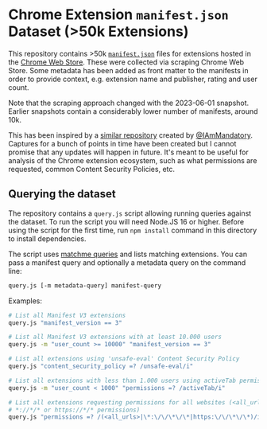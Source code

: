 # Chrome Extension `manifest.json` Dataset (>50k Extensions)

This repository contains >50k [`manifest.json`](https://developer.chrome.com/extensions/manifest) files for extensions hosted in the [Chrome Web Store](https://chrome.google.com/webstore/category/extensions). These were collected via scraping Chrome Web Store. Some metadata has been added as front matter to the manifests in order to provide context, e.g. extension name and publisher, rating and user count.

Note that the scraping approach changed with the 2023-06-01 snapshot. Earlier snapshots contain a considerably lower number of manifests, around 10k.

This has been inspired by a [similar repository](https://github.com/mandatoryprogrammer/chrome-extension-manifests-dataset/) created by [@IAmMandatory](https://twitter.com/IAmMandatory). Captures for a bunch of points in time have been created but I cannot promise that any updates will happen in future. It's meant to be useful for analysis of the Chrome extension ecosystem, such as what permissions are requested, common Content Security Policies, etc.

## Querying the dataset

The repository contains a `query.js` script allowing running queries against the dataset. To run the script you will need Node.JS 16 or higher. Before using the script for the first time, run `npm install` command in this directory to install dependencies.

The script uses [matchme queries](https://github.com/DamonOehlman/matchme) and lists matching extensions. You can pass a manifest query and optionally a metadata query on the command line:

```sh
query.js [-m metadata-query] manifest-query
```

Examples:

```sh
# List all Manifest V3 extensions
query.js "manifest_version == 3"
```

```sh
# List all Manifest V3 extensions with at least 10.000 users
query.js -m "user_count >= 10000" "manifest_version == 3"
```

```sh
# List all extensions using 'unsafe-eval' Content Security Policy
query.js "content_security_policy =? /unsafe-eval/i"
```

```sh
# List all extensions with less than 1.000 users using activeTab permission
query.js -m "user_count < 1000" "permissions =? /activeTab/i"
```

```sh
# List all extensions requesting permissions for all websites (<all_urls>,
# *://*/* or https://*/* permissions)
query.js "permissions =? /(<all_urls>|\*:\/\/\*\/\*|https:\/\/\*\/\*)/i"
```
